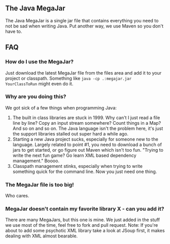 ## The Java MegaJar

The Java MegaJar is a single jar file that contains everything you need to not be sad when writing Java. Put another way, we use Maven so you don't have to.

## FAQ

### How do I use the MegaJar?

Just download the latest MegaJar file from the files area and add it to your project or classpath. Something like ```java -cp .:megajar.jar YourClassToRun``` might even do it.

### Why are you doing this?

We got sick of a few things when programming Java:
1. The built in class libraries are stuck in 1999. Why can't I just read a file line by line? Copy an input stream somewhere? Count things in a Map? And so on and so on. The Java language isn't the problem here, it's just the support libraries stalled out super hard a while ago.
2. Starting a new Java project sucks, especially for someone new to the language. Largely related to point #1, you need to download a bunch of jars to get started, or go figure out Maven which isn't too fun. "Trying to write the next fun game? Go learn XML based dependency management." Boooo.
3. Classpath management stinks, especially when trying to write something quick for the command line. Now you just need one thing.

### The MegaJar file is too big!

Who cares.

### MegaJar doesn't contain my favorite library X - can you add it?

There are many MegaJars, but this one is mine. We just added in the stuff we use most of the time, feel free to fork and pull request. Note: If you're about to add some psychotic XML library take a look at JSoup first, it makes dealing with XML almost bearable.
